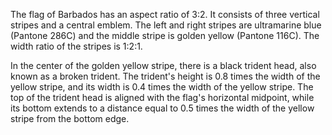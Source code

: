 The flag of Barbados has an aspect ratio of 3:2. It consists of three vertical stripes and a central emblem. The left and right stripes are ultramarine blue (Pantone 286C) and the middle stripe is golden yellow (Pantone 116C). The width ratio of the stripes is 1:2:1.

In the center of the golden yellow stripe, there is a black trident head, also known as a broken trident. The trident's height is 0.8 times the width of the yellow stripe, and its width is 0.4 times the width of the yellow stripe. The top of the trident head is aligned with the flag's horizontal midpoint, while its bottom extends to a distance equal to 0.5 times the width of the yellow stripe from the bottom edge.